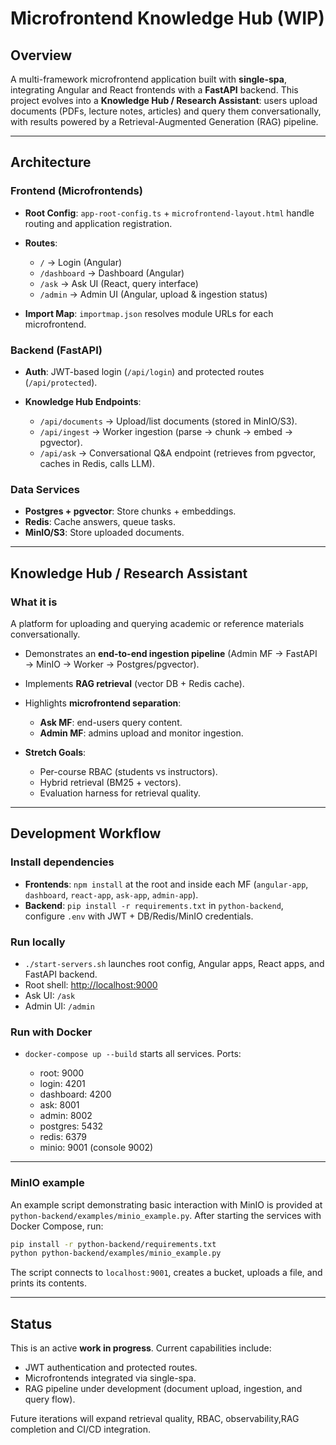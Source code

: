 # Microfrontend Knowledge Hub (WIP)

## Overview

A multi-framework microfrontend application built with **single-spa**, integrating Angular and React frontends with a **FastAPI** backend. This project evolves into a **Knowledge Hub / Research Assistant**: users upload documents (PDFs, lecture notes, articles) and query them conversationally, with results powered by a Retrieval-Augmented Generation (RAG) pipeline.

---

## Architecture

### Frontend (Microfrontends)

* **Root Config**: `app-root-config.ts` + `microfrontend-layout.html` handle routing and application registration.
* **Routes**:

  * `/` → Login (Angular)
  * `/dashboard` → Dashboard (Angular)
  * `/ask` → Ask UI (React, query interface)
  * `/admin` → Admin UI (Angular, upload & ingestion status)
* **Import Map**: `importmap.json` resolves module URLs for each microfrontend.

### Backend (FastAPI)

* **Auth**: JWT-based login (`/api/login`) and protected routes (`/api/protected`).
* **Knowledge Hub Endpoints**:

  * `/api/documents` → Upload/list documents (stored in MinIO/S3).
  * `/api/ingest` → Worker ingestion (parse → chunk → embed → pgvector).
  * `/api/ask` → Conversational Q\&A endpoint (retrieves from pgvector, caches in Redis, calls LLM).

### Data Services

* **Postgres + pgvector**: Store chunks + embeddings.
* **Redis**: Cache answers, queue tasks.
* **MinIO/S3**: Store uploaded documents.

---

## Knowledge Hub / Research Assistant

### What it is

A platform for uploading and querying academic or reference materials conversationally.


* Demonstrates an **end-to-end ingestion pipeline** (Admin MF → FastAPI → MinIO → Worker → Postgres/pgvector).
* Implements **RAG retrieval** (vector DB + Redis cache).
* Highlights **microfrontend separation**:

  * **Ask MF**: end-users query content.
  * **Admin MF**: admins upload and monitor ingestion.
* **Stretch Goals**:

  * Per-course RBAC (students vs instructors).
  * Hybrid retrieval (BM25 + vectors).
  * Evaluation harness for retrieval quality.

---

## Development Workflow

### Install dependencies

* **Frontends**: `npm install` at the root and inside each MF (`angular-app`, `dashboard`, `react-app`, `ask-app`, `admin-app`).
* **Backend**: `pip install -r requirements.txt` in `python-backend`, configure `.env` with JWT + DB/Redis/MinIO credentials.

### Run locally

* `./start-servers.sh` launches root config, Angular apps, React apps, and FastAPI backend.
* Root shell: [http://localhost:9000](http://localhost:9000)
* Ask UI: `/ask`
* Admin UI: `/admin`

### Run with Docker

* `docker-compose up --build` starts all services. Ports:

  * root: 9000
  * login: 4201
  * dashboard: 4200
  * ask: 8001
  * admin: 8002
  * postgres: 5432
  * redis: 6379
  * minio: 9001 (console 9002)

---

### MinIO example

An example script demonstrating basic interaction with MinIO is provided at
`python-backend/examples/minio_example.py`. After starting the services with
Docker Compose, run:

```bash
pip install -r python-backend/requirements.txt
python python-backend/examples/minio_example.py
```

The script connects to `localhost:9001`, creates a bucket, uploads a file, and
prints its contents.

---

## Status

This is an active **work in progress**. Current capabilities include:

* JWT authentication and protected routes.
* Microfrontends integrated via single-spa.
* RAG pipeline under development (document upload, ingestion, and query flow).

Future iterations will expand retrieval quality, RBAC, observability,RAG completion and CI/CD integration.
